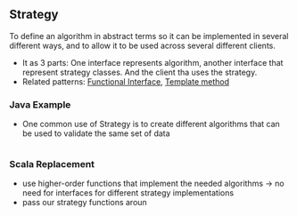 ## Strategy

To define an algorithm in abstract terms so it can be implemented in several different ways, and to allow it to be used across several different clients.
 - It as 3 parts: One interface represents algorithm, another interface that represent strategy classes. And the client tha uses the strategy. 
 - Related patterns: [Functional Interface](https://github.com/OndrejKucera/knowledge_patterns/blob/master/Functional_Interface.md), [Template method](https://github.com/OndrejKucera/knowledge_patterns/blob/master/Template_Method.md)
 
### Java Example
 - One common use of Strategy is to create different algorithms that can be used to validate the same set of data
 ```java
 
 ```

### Scala Replacement
 - use higher-order functions that implement the needed algorithms -> no need for interfaces for different strategy implementations
 - pass our strategy functions aroun
 ```scala
 
 ```
